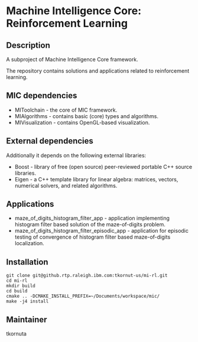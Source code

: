 Machine Intelligence Core: Reinforcement Learning
=========================================

Description
-----------

A subproject of Machine Intelligence Core framework.

The repository contains solutions and applications related to reinforcement learning.

MIC dependencies
------------
   * MIToolchain - the core of MIC framework.
   * MIAlgorithms - contains basic (core) types and algorithms.
   * MIVisualization - contains OpenGL-based visualization.

External dependencies
------------
Additionally it depends on the following external libraries:
   * Boost - library of free (open source) peer-reviewed portable C++ source libraries.
   * Eigen - a C++ template library for linear algebra: matrices, vectors, numerical solvers, and related algorithms.

Applications
------------
   *  maze_of_digits_histogram_filter_app - application implementing histogram filter based solution of the maze-of-digits problem.
   *  maze_of_digits_histogram_filter_episodic_app - application for episodic testing of convergence of histogram filter based maze-of-digits localization.


Installation
------------
```
git clone git@github.rtp.raleigh.ibm.com:tkornut-us/mi-rl.git
cd mi-rl
mkdir build
cd build
cmake .. -DCMAKE_INSTALL_PREFIX=~/Documents/workspace/mic/
make -j4 install
```

Maintainer
----------
tkornuta

